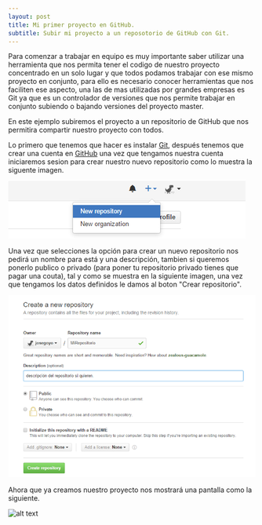```yaml
---
layout: post
title: Mi primer proyecto en GitHub.
subtitle: Subir mi proyecto a un reposotorio de GitHub con Git.
---
```


Para comenzar a trabajar en equipo es muy importante saber utilizar una herramienta que nos permita
tener el codigo de nuestro proyecto concentrado en un solo lugar y que todos podamos trabajar con ese 
mismo proyecto en conjunto, para ello es necesario conocer herramientas que nos faciliten ese aspecto,
una las de mas utilizadas por grandes empresas es Git ya que es un controlador de versiones que nos permite
trabajar en conjunto subiendo o bajando versiones del proyecto master.

En este ejemplo subiremos el proyecto a un repositorio de GitHub que nos permitira compartir nuestro proyecto
con todos.

Lo primero que tenemos que hacer es instalar [Git](https://git-scm.com/downloads), después tenemos que crear
una cuenta en [GitHub](https://github.com) una vez que tengamos nuestra cuenta iniciaremos sesion para crear 
nuestro nuevo repositorio como lo muestra la siguente imagen.

![alt text](../img/GitProject/newrepo.png)

Una vez que selecciones la opción para crear un nuevo repositorio nos pedirá un nombre para está
y una descripción, tambien si queremos ponerlo publico o privado (para poner tu repositorio
privado tienes que pagar una couta), tal y como se muestra en la siguiente imagen, una vez que tengamos los datos definidos le damos al boton "Crear repositorio".

![alt text](../img/GitProject/namerep.png)

Ahora que ya creamos nuestro proyecto nos mostrará una pantalla como la siguiente.

![alt text](../img/GitProyect/3repoCreado.png)


